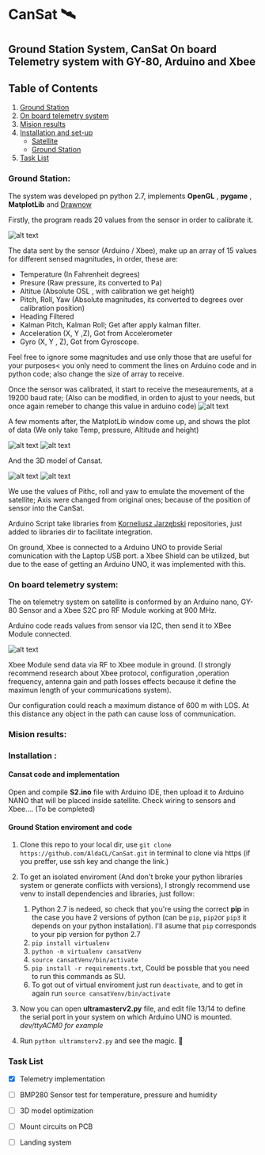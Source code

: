 # CanSat 🛰
## Ground Station System, CanSat On board Telemetry system with GY-80, Arduino and Xbee

## Table of Contents
1. [Ground Station](#gstation)
2. [On board telemetry system](#telemetry)
3. [Mision results](#results)
4. [Installation and set-up](#install)
    * [Satellite](#satelliteinstall)
    * [Ground Station](#stationinstall)
5. [Task List](#task)




### Ground Station:  <a name="gstation"></a>



The system was developed pn python 2.7, implements **OpenGL** , **pygame** , **MatplotLib** and [Drawnow](https://github.com/stsievert/python-drawnow )

Firstly, the program reads 20 values from the sensor in order to calibrate it. 

![alt text](https://github.com/AldaCL/CanSat/blob/master/Screenshots/calibration.png)

The data sent by the sensor (Arduino / Xbee), make up an array of 15 values for different sensed magnitudes, in order, these are:
* Temperature (In Fahrenheit degrees)
* Presure (Raw pressure, its converted to Pa)
* Altitue (Absolute OSL , with calibration we get height)
* Pitch, Roll, Yaw (Absolute magnitudes, its converted to degrees over calibration position)
* Heading Filtered 
* Kalman Pitch, Kalman Roll; Get after apply kalman filter. 
* Acceleration (X, Y ,Z), Got from Accelerometer
* Gyro (X, Y , Z), Got from Gyroscope. 

Feel free to ignore some magnitudes and use only those that are useful for your purposes< you only need to comment the lines on Arduino code and in python code; also change the size of array to receive. 

Once the sensor was calibrated, it start to receive the meseaurements, at a 19200 baud rate; (Also can be modified, in orden to ajust to your needs, but once again remeber to change this value in arduino code)
![alt text](https://github.com/AldaCL/CanSat/blob/master/Screenshots/ejec1.png)

A few moments after, the MatplotLib window come up, and shows the plot of data (We only take Temp, pressure, Altitude and height)

![alt text](https://github.com/AldaCL/CanSat/blob/master/Screenshots/can2.png)
![alt text](https://github.com/AldaCL/CanSat/blob/master/Screenshots/can3.png)

And the 3D model of Cansat.

![alt text](https://github.com/AldaCL/CanSat/blob/master/Screenshots/can1.png)
![alt text](https://github.com/AldaCL/CanSat/blob/master/Screenshots/can4.png)


We use the values of Pithc, roll and yaw to emulate the movement of the satellite; Axis were changed from original ones; because of the position of sensor into the CanSat. 


Arduino Script take libraries from [Korneliusz Jarzębski](https://github.com/jarzebski) repositories, just added to libraries dir to facilitate integration.

On ground, Xbee is connected to a Arduino UNO to provide Serial comunication with the Laptop USB port. 
a Xbee Shield can be utilized, but due to the ease of getting an Arduino UNO, it was implemented with this. 

### On board telemetry system: <a name="telemetry"></a>

The on telemetry system on satellite is conformed by an Arduino nano, GY-80 Sensor and a Xbee S2C pro RF Module working at 900 MHz.

Arduino code reads values from sensor via I2C, then send it to XBee  Module connected. 

![alt text](https://github.com/AldaCL/CanSat/blob/master/Screenshots/schemat.png)

Xbee Module send data via RF to Xbee module in ground. (I strongly recommend research about Xbee protocol, configuration ,operation frequency, antenna gain and path losses effects because it define the maximun length of your communications system). 

Our configuration could reach a maximum distance of 600 m with LOS. At this distance any object in the path can cause loss of communication.

### Mision results: <a name="results"></a>


### Installation : <a name="install"></a>

#### Cansat code and implementation  <a name="satelliteinstall"></a>

Open and compile **S2.ino** file with Arduino IDE, then upload it to Arduino NANO that will be placed inside satellite. Check wiring to sensors and Xbee.... (To be completed)

#### Ground Station enviroment and code  <a name="stationinstall"></a>

1. Clone this repo to your local dir, use `git clone https://github.com/AldaCL/CanSat.git` in terminal to clone via https (if you preffer, use ssh key and change the link.)

2. To get an isolated enviroment (And don't broke your python libraries system or generate conflicts with versions), I strongly recommend use venv to install dependencies and libraries, just follow: 
    1. Python 2.7 is nedeed, so check that you're using the correct **pip** in the case you have 2 versions of python (can be `pip`, `pip2`or `pip3` it depends on your python installation). I'll asume that `pip` corresponds to your pip version for python 2.7 
    2. `pip install virtualenv` 
    3. `python -m virtualenv cansatVenv`
    4. `source cansatVenv/bin/activate`
    5. `pip install -r requirements.txt`, Could be possble that you need to run this commands as SU.
    6. To got out of virtual enviroment just run `deactivate`, and to get in again run `source cansatVenv/bin/activate`

3. Now you can open **ultramasterv2.py** file, and edit file 13/14 to define the serial port in your system on which Arduino UNO is mounted. *dev/ttyACM0 for example*

4. Run `python ultramsterv2.py` and see the magic.  :rocket: 


### Task List  <a name="task"></a>

- [x] Telemetry implementation 
- [ ] BMP280 Sensor test for temperature, pressure and humidity
- [ ] 3D model optimization
- [ ] Mount circuits on PCB
- [ ] Landing system
 
